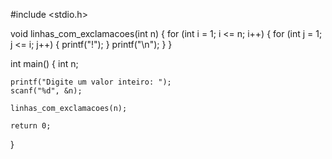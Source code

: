 #include <stdio.h>

void linhas_com_exclamacoes(int n) {
    for (int i = 1; i <= n; i++) {
        for (int j = 1; j <= i; j++) {
            printf("!");
        }
        printf("\n");
    }
}

int main() {
    int n;

    printf("Digite um valor inteiro: ");
    scanf("%d", &n);

    linhas_com_exclamacoes(n);

    return 0;
}
